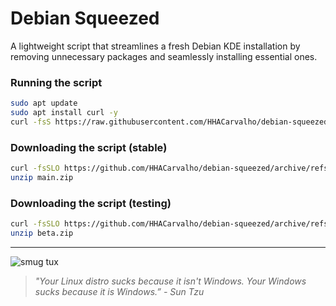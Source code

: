 # Debian Squeezed

A lightweight script that streamlines a fresh Debian KDE installation by removing unnecessary packages and seamlessly installing essential ones.

### Running the script

```sh
sudo apt update
sudo apt install curl -y
curl -fsS https://raw.githubusercontent.com/HHACarvalho/debian-squeezed/refs/heads/main/setup.sh | bash
```

### Downloading the script (stable)

```sh
curl -fsSLO https://github.com/HHACarvalho/debian-squeezed/archive/refs/heads/main.zip
unzip main.zip
```

### Downloading the script (testing)

```sh
curl -fsSLO https://github.com/HHACarvalho/debian-squeezed/archive/refs/heads/beta.zip
unzip beta.zip
```

---

![smug tux](https://i.kym-cdn.com/photos/images/newsfeed/001/841/359/e7c.png)

> _"Your Linux distro sucks because it isn't Windows. Your Windows sucks because it is Windows.” - Sun Tzu_
